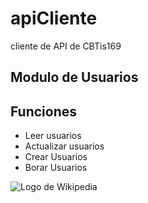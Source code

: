 # apiCliente
cliente de API de CBTis169

## Modulo de Usuarios

Funciones
------------------
* Leer usuarios
* Actualizar usuarios
* Crear Usuarios
* Borar Usuarios

![Logo de Wikipedia](https://upload.wikimedia.org/wikipedia/en/8/80/Wikipedia-logo-v2.svg "Wikipedia logo")

